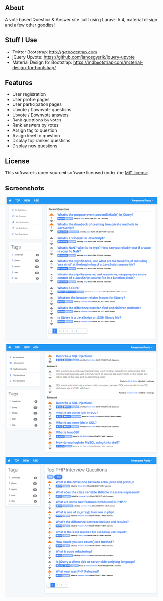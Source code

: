 ## About
A vote based Question & Answer site built using Laravel 5.4, material design and a few other goodies! 

## Stuff I Use
* Twitter Bootstrap: http://getbootstrap.com
* jQuery Upvote: https://github.com/janosgyerik/jquery-upvote
* Material Design for Bootstrap: https://mdbootstrap.com/material-design-for-bootstrap/

## Features
* User registration
* User profile pages
* User participation pages
* Upvote / Downvote questions 
* Upvote / Downvote answers
* Rank questions by votes
* Rank answers by votes
* Assign tag to question
* Assign level to question
* Display top ranked questions
* Display new questions

## License
This software is open-sourced software licensed under the [MIT license](http://opensource.org/licenses/MIT).

## Screenshots
![Alt text](/public/images/screenshots/ScreenShot1.png?raw=true "Screanshot")
![Alt text](/public/images/screenshots/ScreenShot2.png?raw=true "Screanshot")
![Alt text](/public/images/screenshots/ScreenShot3.png?raw=true "Screanshot")